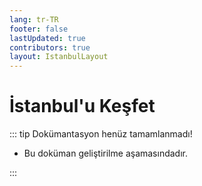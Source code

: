 ```yaml
---
lang: tr-TR
footer: false
lastUpdated: true
contributors: true
layout: IstanbulLayout
---
```


# İstanbul'u Keşfet

::: tip Dokümantasyon henüz tamamlanmadı!

- Bu doküman geliştirilme aşamasındadır.

:::